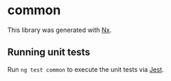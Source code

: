 # common

This library was generated with [Nx](https://nx.dev).

## Running unit tests

Run `ng test common` to execute the unit tests via [Jest](https://jestjs.io).
